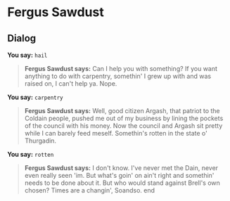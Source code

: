 # Fergus Sawdust
## Dialog

**You say:** `hail`



>**Fergus Sawdust says:** Can I help you with something? If you want anything to do with carpentry, somethin' I grew up with and was raised on, I can't help ya. Nope.

**You say:** `carpentry`



>**Fergus Sawdust says:** Well, good citizen Argash, that patriot to the Coldain people, pushed me out of my business by lining the pockets of the council with his money. Now the council and Argash sit pretty while I can barely feed meself. Somethin's rotten in the state o' Thurgadin.

**You say:** `rotten`



>**Fergus Sawdust says:** I don't know. I've never met the Dain, never even really seen 'im. But what's goin' on ain't right and somethin' needs to be done about it. But who would stand against Brell's own chosen? Times are a changin', Soandso.
end
